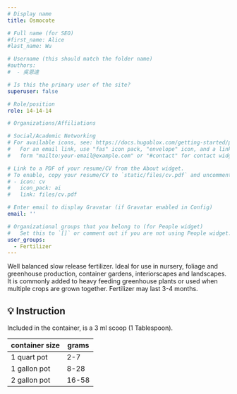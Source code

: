 ```yaml
---
# Display name
title: Osmocote

# Full name (for SEO)
#first_name: Alice
#last_name: Wu

# Username (this should match the folder name)
#authors:
#  - 吳恩達

# Is this the primary user of the site?
superuser: false

# Role/position
role: 14-14-14

# Organizations/Affiliations

# Social/Academic Networking
# For available icons, see: https://docs.hugoblox.com/getting-started/page-builder/#icons
#   For an email link, use "fas" icon pack, "envelope" icon, and a link in the
#   form "mailto:your-email@example.com" or "#contact" for contact widget.

# Link to a PDF of your resume/CV from the About widget.
# To enable, copy your resume/CV to `static/files/cv.pdf` and uncomment the lines below.
# - icon: cv
#   icon_pack: ai
#   link: files/cv.pdf

# Enter email to display Gravatar (if Gravatar enabled in Config)
email: ''

# Organizational groups that you belong to (for People widget)
#   Set this to `[]` or comment out if you are not using People widget.
user_groups:
  - Fertilizer
---
```


Well balanced slow release fertilizer. Ideal for use in nursery, foliage and greenhouse production, container gardens, interiorscapes and landscapes. It is commonly added to heavy feeding greenhouse plants or used when multiple crops are grown together. Fertilizer may last 3-4 months.

## 💡 Instruction
Included in the container, is a 3 ml scoop (1 Tablespoon). 

|  container size| grams|
|---|---|
| 1 quart pot | 2-7 |
| 1 gallon pot |  8-28  |
| 2 gallon pot | 16-58 |